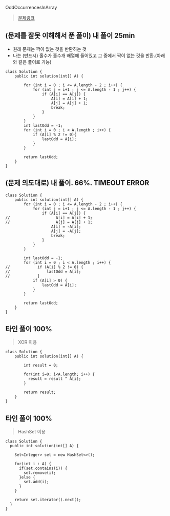 OddOccurrencesInArray

> [문제링크](https://app.codility.com/programmers/lessons/2-arrays/odd_occurrences_in_array/)

## (문제를 잘못 이해해서 푼 풀이) 내 풀이 25min 
- 원래 문제는 짝이 없는 것을 반환하는 것
- 나는 (반드시) 홀수가 홀수개 배열에 들어있고 그 중에서 짝이 없는 것을 반환.(아래와 같은 풀이로 가능)

```
class Solution {
    public int solution(int[] A) {
        
        for (int i = 0 ; i <= A.length - 2 ; i++) {
            for (int j = i+1 ; j <= A.length - 1 ; j++) {
                if (A[i] == A[j]) {
                    A[i] = A[i] + 1;
                    A[j] = A[j] + 1;
                    break;
                }
            }
        }
        int lastOdd = -1;
        for (int i = 0 ; i < A.length ; i++) {
            if (A[i] % 2 != 0){
                lastOdd = A[i];
            }
        }

        return lastOdd;
    }
}

```


## (문제 의도대로) 내 풀이. 66%. TIMEOUT ERROR
```
class Solution {
    public int solution(int[] A) {
        for (int i = 0 ; i <= A.length - 2 ; i++) {
            for (int j = i+1 ; j <= A.length - 1 ; j++) {
                if (A[i] == A[j]) {
//                    A[i] = A[i] + 1;
//                    A[j] = A[j] + 1;
                	A[i] = -A[i];
                	A[j] = -A[j];
                    break;
                }
            }
        }
        
        int lastOdd = -1;
        for (int i = 0 ; i < A.length ; i++) {
//            if (A[i] % 2 != 0) {
//                lastOdd = A[i];
//        	  }
        	if (A[i] > 0) {
        		lastOdd = A[i];
        	}
        }

        return lastOdd;
    }
}
```

## 타인 풀이 100%
> XOR 이용
```
class Solution {
    public int solution(int[] A) {
        
        int result = 0;
        
        for(int i=0; i<A.length; i++) {
          result = result ^ A[i];
        }
        
        return result;
    }
}
```

## 타인 풀이 100%
> HashSet 이용
```
class Solution {
  public int solution(int[] A) {
  
    Set<Integer> set = new HashSet<>();
    
    for(int i : A) {
      if(set.contains(i)) {
        set.remove(i);
      }else {
        set.add(i);
      }
    }
    
    return set.iterator().next();
  }
}
```